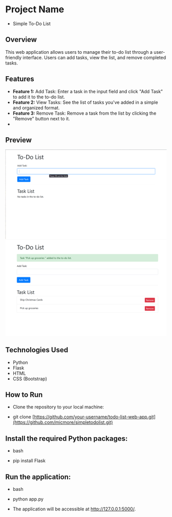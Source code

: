 # Project Name

- Simple To-Do List

## Overview

This web application allows users to manage their to-do list through a user-friendly interface. Users can add tasks, view the list, and remove completed tasks.

## Features

- **Feature 1:** Add Task: Enter a task in the input field and click "Add Task" to add it to the to-do list.
- **Feature 2:** View Tasks: See the list of tasks you've added in a simple and organized format.
- **Feature 3:** Remove Task: Remove a task from the list by clicking the "Remove" button next to it.
- 
## Preview
![Screenshot](https://github.com/micmore/simpletodolist/blob/main/Screenshot%202023-12-23%20025436.png)
![Screenshot 2](https://github.com/micmore/simpletodolist/blob/main/Screenshot%202023-12-23%20025544.png)

## Technologies Used

- Python
- Flask
- HTML
- CSS (Bootstrap)

## How to Run

- Clone the repository to your local machine:

- git clone [https://github.com/your-username/todo-list-web-app.git](https://github.com/micmore/simpletodolist.git)

## Install the required Python packages:

- bash

- pip install Flask

## Run the application:

- bash

- python app.py

- The application will be accessible at http://127.0.0.1:5000/.



